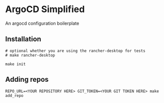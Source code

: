 # ArgoCD Simplified

An argocd configuration boilerplate

## Installation

```
# optional whether you are using the rancher-desktop for tests
# make rancher-desktop

make init
```

## Adding repos

```
REPO_URL=<YOUR REPOSITORY HERE> GIT_TOKEN=<YOUR GIT TOKEN HERE> make add_repo
```
